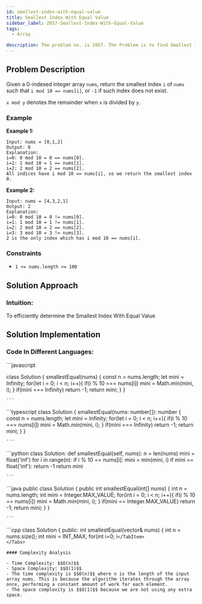 ```yaml
---
id: smallest-index-with-equal-value
title: Smallest Index With Equal Value
sidebar_label: 2057-Smallest-Index-With-Equal-Value
tags:
  - Array

description: The problem no. is 2057. The Problem is to find Smallest Index With Equal Value.
---
```


## Problem Description
Given a 0-indexed integer array `nums`, return the smallest index `i` of `nums` such that `i mod 10 == nums[i]`, or `-1` if such index does not exist.

`x mod y` denotes the remainder when `x` is divided by `y`.


### Example

**Example 1:**


```
Input: nums = [0,1,2]
Output: 0
Explanation: 
i=0: 0 mod 10 = 0 == nums[0].
i=1: 1 mod 10 = 1 == nums[1].
i=2: 2 mod 10 = 2 == nums[2].
All indices have i mod 10 == nums[i], so we return the smallest index 0.
```
**Example 2:**
```
Input: nums = [4,3,2,1]
Output: 2
Explanation: 
i=0: 0 mod 10 = 0 != nums[0].
i=1: 1 mod 10 = 1 != nums[1].
i=2: 2 mod 10 = 2 == nums[2].
i=3: 3 mod 10 = 3 != nums[3].
2 is the only index which has i mod 10 == nums[i].
```
### Constraints

- `1 <= nums.length <= 100`

## Solution Approach

### Intuition:

To efficiently determine the Smallest Index With Equal Value 
## Solution Implementation

### Code In Different Languages:

<Tabs>
  <TabItem value="JavaScript" label="JavaScript" default>
  <SolutionAuthor name="@Ishitamukherjee2004"/>
   ```javascript
    
class Solution {
  smallestEqual(nums) {
    const n = nums.length;
    let mini = Infinity;
    for(let i = 0; i < n; i++){
      if(i % 10 === nums[i]) mini = Math.min(mini, i);
    }
    if(mini === Infinity) return -1;
    return mini;
  }
}



    ```

  </TabItem>
  <TabItem value="TypeScript" label="TypeScript">
  <SolutionAuthor name="@Ishitamukherjee2004"/> 
   ```typescript
    class Solution {
  smallestEqual(nums: number[]): number {
    const n = nums.length;
    let mini = Infinity;
    for(let i = 0; i < n; i++){
      if(i % 10 === nums[i]) mini = Math.min(mini, i);
    }
    if(mini === Infinity) return -1;
    return mini;
  }
}




    ```

  </TabItem>
  <TabItem value="Python" label="Python"> 
  <SolutionAuthor name="@Ishitamukherjee2004"/>
   ```python
   class Solution:
    def smallestEqual(self, nums):
        n = len(nums)
        mini = float('inf')
        for i in range(n):
            if i % 10 == nums[i]:
                mini = min(mini, i)
        if mini == float('inf'):
            return -1
        return mini



    ```

  </TabItem>
  <TabItem value="Java" label="Java">
  <SolutionAuthor name="@Ishitamukherjee2004"/>
   ```java
    public class Solution {
    public int smallestEqual(int[] nums) {
        int n = nums.length;
        int mini = Integer.MAX_VALUE;
        for(int i = 0; i < n; i++){
            if(i % 10 == nums[i]) mini = Math.min(mini, i);
        }
        if(mini == Integer.MAX_VALUE) return -1;
        return mini;
    }
}




    ```

  </TabItem>
  <TabItem value="C++" label="C++">
  <SolutionAuthor name="@Ishitamukherjee2004"/>
   ```cpp
class Solution {
public:
    int smallestEqual(vector<int>& nums) {
        int n = nums.size();
        int mini = INT_MAX;
        for(int i=0; i<n; i++){
            if(i%10==nums[i]) mini = min(mini, i);
        }
        if(mini==INT_MAX) return -1;
        return mini;
    }
};

```
</TabItem> 
</Tabs>

#### Complexity Analysis

- Time Complexity: $$O(n)$$
- Space Complexity: $$O(1)$$
- The time complexity is $$O(n)$$ where n is the length of the input array nums. This is because the algorithm iterates through the array once, performing a constant amount of work for each element.
- The space complexity is $$O(1)$$ because we are not using any extra space.
